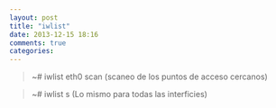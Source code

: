 ```yaml
---
layout: post
title: "iwlist"
date: 2013-12-15 18:16
comments: true
categories: 
---
```

>~# iwlist eth0 scan  (scaneo de los puntos de acceso cercanos)

>~# iwlist s    (Lo mismo para todas las interficies)

